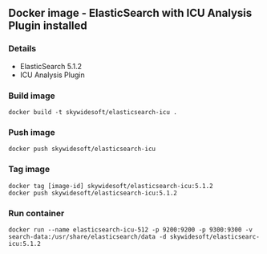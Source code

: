 Docker image - ElasticSearch with ICU Analysis Plugin installed
---------------------------------------------------------------

### Details
- ElasticSearch 5.1.2
- ICU Analysis Plugin

### Build image
    docker build -t skywidesoft/elasticsearch-icu .

### Push image
    docker push skywidesoft/elasticsearch-icu

### Tag image
    docker tag [image-id] skywidesoft/elasticsearch-icu:5.1.2
    docker push skywidesoft/elasticsearch-icu:5.1.2

### Run container
    docker run --name elasticsearch-icu-512 -p 9200:9200 -p 9300:9300 -v search-data:/usr/share/elasticsearch/data -d skywidesoft/elasticsearc-icu:5.1.2
